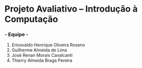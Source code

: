 #  Projeto Avaliativo – Introdução à Computação

### - Equipe -
<ol>
  <li>Eriosvaldo Henrique Oliveira Roseno</li>
  <li>Guilherme Almeida de Lima</li>
  <li>José Renan Morais Cavalcanti</li>
  <li>Thierry Almeida Braga Pereira</li>
</ol>
